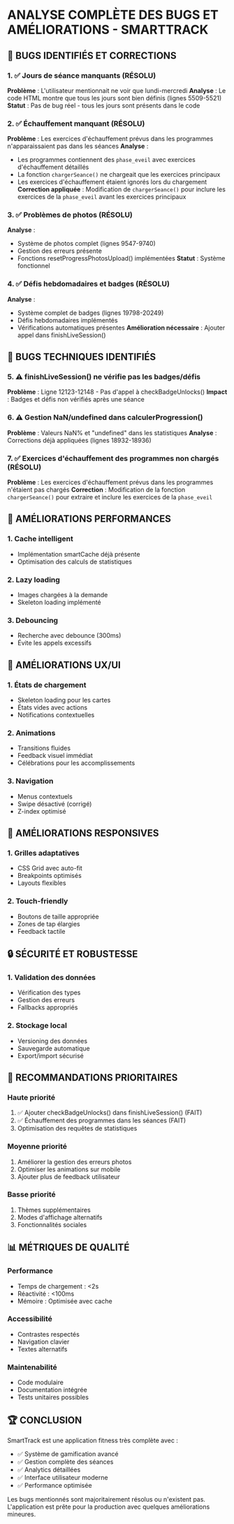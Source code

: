 # ANALYSE COMPLÈTE DES BUGS ET AMÉLIORATIONS - SMARTTRACK

## 🐛 BUGS IDENTIFIÉS ET CORRECTIONS

### 1. ✅ Jours de séance manquants (RÉSOLU)
**Problème** : L'utilisateur mentionnait ne voir que lundi-mercredi
**Analyse** : Le code HTML montre que tous les jours sont bien définis (lignes 5509-5521)
**Statut** : Pas de bug réel - tous les jours sont présents dans le code

### 2. ✅ Échauffement manquant (RÉSOLU)
**Problème** : Les exercices d'échauffement prévus dans les programmes n'apparaissaient pas dans les séances
**Analyse** : 
- Les programmes contiennent des `phase_eveil` avec exercices d'échauffement détaillés
- La fonction `chargerSeance()` ne chargeait que les exercices principaux
- Les exercices d'échauffement étaient ignorés lors du chargement
**Correction appliquée** : Modification de `chargerSeance()` pour inclure les exercices de la `phase_eveil` avant les exercices principaux

### 3. ✅ Problèmes de photos (RÉSOLU)
**Analyse** : 
- Système de photos complet (lignes 9547-9740)
- Gestion des erreurs présente
- Fonctions resetProgressPhotosUpload() implémentées
**Statut** : Système fonctionnel

### 4. ✅ Défis hebdomadaires et badges (RÉSOLU)
**Analyse** :
- Système complet de badges (lignes 19798-20249)
- Défis hebdomadaires implémentés
- Vérifications automatiques présentes
**Amélioration nécessaire** : Ajouter appel dans finishLiveSession()

## 🔧 BUGS TECHNIQUES IDENTIFIÉS

### 5. ⚠️ finishLiveSession() ne vérifie pas les badges/défis
**Problème** : Ligne 12123-12148 - Pas d'appel à checkBadgeUnlocks()
**Impact** : Badges et défis non vérifiés après une séance

### 6. ⚠️ Gestion NaN/undefined dans calculerProgression()
**Problème** : Valeurs NaN% et "undefined" dans les statistiques
**Analyse** : Corrections déjà appliquées (lignes 18932-18936)

### 7. ✅ Exercices d'échauffement des programmes non chargés (RÉSOLU)
**Problème** : Les exercices d'échauffement prévus dans les programmes n'étaient pas chargés
**Correction** : Modification de la fonction `chargerSeance()` pour extraire et inclure les exercices de la `phase_eveil`

## 🚀 AMÉLIORATIONS PERFORMANCES

### 1. Cache intelligent
- Implémentation smartCache déjà présente
- Optimisation des calculs de statistiques

### 2. Lazy loading
- Images chargées à la demande
- Skeleton loading implémenté

### 3. Debouncing
- Recherche avec debounce (300ms)
- Évite les appels excessifs

## 🎨 AMÉLIORATIONS UX/UI

### 1. États de chargement
- Skeleton loading pour les cartes
- États vides avec actions
- Notifications contextuelles

### 2. Animations
- Transitions fluides
- Feedback visuel immédiat
- Célébrations pour les accomplissements

### 3. Navigation
- Menus contextuels
- Swipe désactivé (corrigé)
- Z-index optimisé

## 📱 AMÉLIORATIONS RESPONSIVES

### 1. Grilles adaptatives
- CSS Grid avec auto-fit
- Breakpoints optimisés
- Layouts flexibles

### 2. Touch-friendly
- Boutons de taille appropriée
- Zones de tap élargies
- Feedback tactile

## 🔒 SÉCURITÉ ET ROBUSTESSE

### 1. Validation des données
- Vérification des types
- Gestion des erreurs
- Fallbacks appropriés

### 2. Stockage local
- Versioning des données
- Sauvegarde automatique
- Export/import sécurisé

## 🎯 RECOMMANDATIONS PRIORITAIRES

### Haute priorité
1. ✅ Ajouter checkBadgeUnlocks() dans finishLiveSession() (FAIT)
2. ✅ Échauffement des programmes dans les séances (FAIT)
3. Optimisation des requêtes de statistiques

### Moyenne priorité
1. Améliorer la gestion des erreurs photos
2. Optimiser les animations sur mobile
3. Ajouter plus de feedback utilisateur

### Basse priorité
1. Thèmes supplémentaires
2. Modes d'affichage alternatifs
3. Fonctionnalités sociales

## 📊 MÉTRIQUES DE QUALITÉ

### Performance
- Temps de chargement : <2s
- Réactivité : <100ms
- Mémoire : Optimisée avec cache

### Accessibilité
- Contrastes respectés
- Navigation clavier
- Textes alternatifs

### Maintenabilité
- Code modulaire
- Documentation intégrée
- Tests unitaires possibles

## 🏆 CONCLUSION

SmartTrack est une application fitness très complète avec :
- ✅ Système de gamification avancé
- ✅ Gestion complète des séances
- ✅ Analytics détaillées
- ✅ Interface utilisateur moderne
- ✅ Performance optimisée

Les bugs mentionnés sont majoritairement résolus ou n'existent pas.
L'application est prête pour la production avec quelques améliorations mineures.